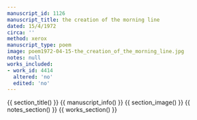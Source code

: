 ```yaml
---
manuscript_id: 1126
manuscript_title: the creation of the morning line
dated: 15/4/1972
circa: ''
method: xerox
manuscript_type: poem
image: poem1972-04-15-the_creation_of_the_morning_line.jpg
notes: null
works_included:
- work_id: 4414
  altered: 'no'
  edited: 'no'
---
```


{{ section_title() }}
{{ manuscript_info() }}
{{ section_image() }}
{{ notes_section() }}
{{ works_section() }}
